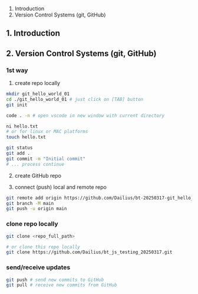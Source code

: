1. Introduction
2. Version Control Systems (git, GitHub)

## 1. Introduction


## 2. Version Control Systems (git, GitHub)

### 1st way
1. create repo locally
```bash
mkdir git_hello_world_01
cd ./git_hello_world_01 # just click on [TAB] button
git init

code . -n # open vscode in new window with current directory

ni hello.txt 
# or for linux or MAC platforms
touch hello.txt

git status
git add .
git commit -m "Initial commit"
# ... process continue
```
2. create GitHub repo

3. connect (push) local and remote repo
```bash
git remote add origin https://github.com/Dailius/bt-20250317-git_hello_01.git
git branch -M main
git push -u origin main
```

### clone repo locally
```bash
git clone <repo_full_path>

# or clone this repo locally
git clone https://github.com/Dailius/bt_js_testing_20250317.git
``` 

### send/receive updates
```bash
git push # send new commits to GitHub
git pull # receive new commits from GitHub 
```

